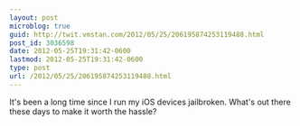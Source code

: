 ```yaml
---
layout: post
microblog: true
guid: http://twit.vmstan.com/2012/05/25/206195874253119488.html
post_id: 3036598
date: 2012-05-25T19:31:42-0600
lastmod: 2012-05-25T19:31:42-0600
type: post
url: /2012/05/25/206195874253119488.html
---
```

It's been a long time since I run my iOS devices jailbroken. What's out there these days to make it worth the hassle?

